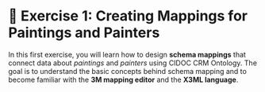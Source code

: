 # 🎨 Exercise 1: Creating Mappings for Paintings and Painters

In this first exercise, you will learn how to design **schema mappings** that connect data about *paintings* and *painters* using CIDOC CRM Ontology.
The goal is to understand the basic concepts behind schema mapping and to become familiar with the **3M mapping editor** and the **X3ML language**.
